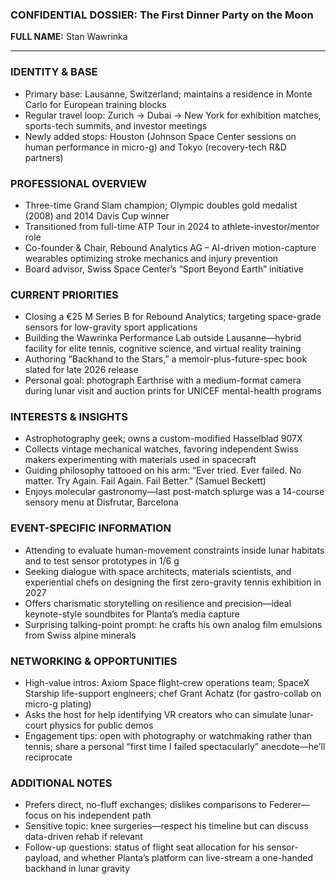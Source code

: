 ### CONFIDENTIAL DOSSIER: The First Dinner Party on the Moon

**FULL NAME:** Stan Wawrinka

---
### IDENTITY & BASE
- Primary base: Lausanne, Switzerland; maintains a residence in Monte Carlo for European training blocks
- Regular travel loop: Zurich → Dubai → New York for exhibition matches, sports-tech summits, and investor meetings
- Newly added stops: Houston (Johnson Space Center sessions on human performance in micro-g) and Tokyo (recovery-tech R&D partners)

### PROFESSIONAL OVERVIEW
- Three-time Grand Slam champion; Olympic doubles gold medalist (2008) and 2014 Davis Cup winner
- Transitioned from full-time ATP Tour in 2024 to athlete-investor/mentor role
- Co-founder & Chair, Rebound Analytics AG – AI-driven motion-capture wearables optimizing stroke mechanics and injury prevention
- Board advisor, Swiss Space Center’s “Sport Beyond Earth” initiative

### CURRENT PRIORITIES
- Closing a €25 M Series B for Rebound Analytics; targeting space-grade sensors for low-gravity sport applications
- Building the Wawrinka Performance Lab outside Lausanne—hybrid facility for elite tennis, cognitive science, and virtual reality training
- Authoring “Backhand to the Stars,” a memoir-plus-future-spec book slated for late 2026 release
- Personal goal: photograph Earthrise with a medium-format camera during lunar visit and auction prints for UNICEF mental-health programs

### INTERESTS & INSIGHTS
- Astrophotography geek; owns a custom-modified Hasselblad 907X
- Collects vintage mechanical watches, favoring independent Swiss makers experimenting with materials used in spacecraft
- Guiding philosophy tattooed on his arm: “Ever tried. Ever failed. No matter. Try Again. Fail Again. Fail Better.” (Samuel Beckett)
- Enjoys molecular gastronomy—last post-match splurge was a 14-course sensory menu at Disfrutar, Barcelona

### EVENT-SPECIFIC INFORMATION
- Attending to evaluate human-movement constraints inside lunar habitats and to test sensor prototypes in 1/6 g
- Seeking dialogue with space architects, materials scientists, and experiential chefs on designing the first zero-gravity tennis exhibition in 2027
- Offers charismatic storytelling on resilience and precision—ideal keynote-style soundbites for Planta’s media capture
- Surprising talking-point prompt: he crafts his own analog film emulsions from Swiss alpine minerals

### NETWORKING & OPPORTUNITIES
- High-value intros: Axiom Space flight-crew operations team; SpaceX Starship life-support engineers; chef Grant Achatz (for gastro-collab on micro-g plating)
- Asks the host for help identifying VR creators who can simulate lunar-court physics for public demos
- Engagement tips: open with photography or watchmaking rather than tennis; share a personal “first time I failed spectacularly” anecdote—he’ll reciprocate

### ADDITIONAL NOTES
- Prefers direct, no-fluff exchanges; dislikes comparisons to Federer—focus on his independent path
- Sensitive topic: knee surgeries—respect his timeline but can discuss data-driven rehab if relevant
- Follow-up questions: status of flight seat allocation for his sensor-payload, and whether Planta’s platform can live-stream a one-handed backhand in lunar gravity